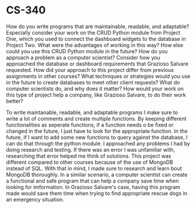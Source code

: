 # CS-340
How do you write programs that are maintainable, readable, and adaptable? Especially consider your work on the CRUD Python module from Project One, which you used to connect the dashboard widgets to the database in Project Two. What were the advantages of working in this way? How else could you use this CRUD Python module in the future?
How do you approach a problem as a computer scientist? Consider how you approached the database or dashboard requirements that Grazioso Salvare requested. How did your approach to this project differ from previous assignments in other courses? What techniques or strategies would you use in the future to create databases to meet other client requests?
What do computer scientists do, and why does it matter? How would your work on this type of project help a company, like Grazioso Salvare, to do their work better?

To write maintanable, readable, and adaptable programs I make sure to write a lot of comments and create multiple functions. By keeping different functionalities as seperate functions, if a function needs o be fixed or changed in the future, I just have to look for the appropriate function. In the future, if I want to add some new functions to query against the database, I can do that through the python module. I approached any problems I had by doing research and testing. If there was an error I was unfamiliar with, researching that error helped me think of solutions. This project was different compared to other courses because of the use of MongoDB instead of SQL. With that in mind, I made sure to research and learn bout MongoDB thoroughly. In a similar scenario, a computer scientist can create a functional and safe program that can help a company save time when looking for imformation. In Grazioso Salvare's case, having this program made would save them time when trying to find appropriate rescue dogs in an emergency situation.
